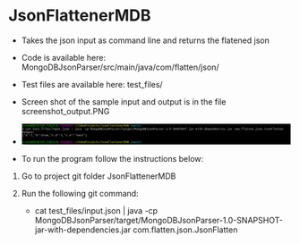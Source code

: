 # JsonFlattenerMDB
* Takes the json input as command line and returns the flatened json

* Code is available here: MongoDBJsonParser/src/main/java/com/flatten/json/

* Test files are available here: test_files/

* Screen shot of the sample input and output is in the file screenshot_output.PNG
* ![sample output](./screenshot_output.PNG)

* To run the program follow the instructions below:

1. Go to project git folder JsonFlattenerMDB 

2. Run the following git command:  
	* cat test_files/input.json | java -cp MongoDBJsonParser/target/MongoDBJsonParser-1.0-SNAPSHOT-jar-with-dependencies.jar com.flatten.json.JsonFlatten
